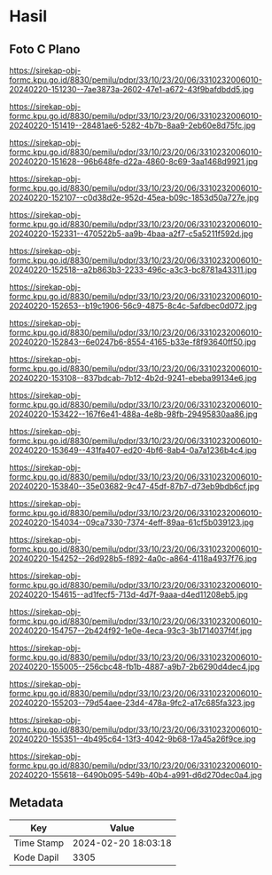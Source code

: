 # Hasil

## Foto C Plano

https://sirekap-obj-formc.kpu.go.id/8830/pemilu/pdpr/33/10/23/20/06/3310232006010-20240220-151230--7ae3873a-2602-47e1-a672-43f9bafdbdd5.jpg

https://sirekap-obj-formc.kpu.go.id/8830/pemilu/pdpr/33/10/23/20/06/3310232006010-20240220-151419--28481ae6-5282-4b7b-8aa9-2eb60e8d75fc.jpg

https://sirekap-obj-formc.kpu.go.id/8830/pemilu/pdpr/33/10/23/20/06/3310232006010-20240220-151628--96b648fe-d22a-4860-8c69-3aa1468d9921.jpg

https://sirekap-obj-formc.kpu.go.id/8830/pemilu/pdpr/33/10/23/20/06/3310232006010-20240220-152107--c0d38d2e-952d-45ea-b09c-1853d50a727e.jpg

https://sirekap-obj-formc.kpu.go.id/8830/pemilu/pdpr/33/10/23/20/06/3310232006010-20240220-152331--470522b5-aa9b-4baa-a2f7-c5a5211f592d.jpg

https://sirekap-obj-formc.kpu.go.id/8830/pemilu/pdpr/33/10/23/20/06/3310232006010-20240220-152518--a2b863b3-2233-496c-a3c3-bc8781a43311.jpg

https://sirekap-obj-formc.kpu.go.id/8830/pemilu/pdpr/33/10/23/20/06/3310232006010-20240220-152653--b19c1906-56c9-4875-8c4c-5afdbec0d072.jpg

https://sirekap-obj-formc.kpu.go.id/8830/pemilu/pdpr/33/10/23/20/06/3310232006010-20240220-152843--6e0247b6-8554-4165-b33e-f8f93640ff50.jpg

https://sirekap-obj-formc.kpu.go.id/8830/pemilu/pdpr/33/10/23/20/06/3310232006010-20240220-153108--837bdcab-7b12-4b2d-9241-ebeba99134e6.jpg

https://sirekap-obj-formc.kpu.go.id/8830/pemilu/pdpr/33/10/23/20/06/3310232006010-20240220-153422--167f6e41-488a-4e8b-98fb-29495830aa86.jpg

https://sirekap-obj-formc.kpu.go.id/8830/pemilu/pdpr/33/10/23/20/06/3310232006010-20240220-153649--431fa407-ed20-4bf6-8ab4-0a7a1236b4c4.jpg

https://sirekap-obj-formc.kpu.go.id/8830/pemilu/pdpr/33/10/23/20/06/3310232006010-20240220-153840--35e03682-9c47-45df-87b7-d73eb9bdb6cf.jpg

https://sirekap-obj-formc.kpu.go.id/8830/pemilu/pdpr/33/10/23/20/06/3310232006010-20240220-154034--09ca7330-7374-4eff-89aa-61cf5b039123.jpg

https://sirekap-obj-formc.kpu.go.id/8830/pemilu/pdpr/33/10/23/20/06/3310232006010-20240220-154252--26d928b5-f892-4a0c-a864-4118a4937f76.jpg

https://sirekap-obj-formc.kpu.go.id/8830/pemilu/pdpr/33/10/23/20/06/3310232006010-20240220-154615--ad1fecf5-713d-4d7f-9aaa-d4ed11208eb5.jpg

https://sirekap-obj-formc.kpu.go.id/8830/pemilu/pdpr/33/10/23/20/06/3310232006010-20240220-154757--2b424f92-1e0e-4eca-93c3-3b1714037f4f.jpg

https://sirekap-obj-formc.kpu.go.id/8830/pemilu/pdpr/33/10/23/20/06/3310232006010-20240220-155005--256cbc48-fb1b-4887-a9b7-2b6290d4dec4.jpg

https://sirekap-obj-formc.kpu.go.id/8830/pemilu/pdpr/33/10/23/20/06/3310232006010-20240220-155203--79d54aee-23d4-478a-9fc2-a17c685fa323.jpg

https://sirekap-obj-formc.kpu.go.id/8830/pemilu/pdpr/33/10/23/20/06/3310232006010-20240220-155351--4b495c64-13f3-4042-9b68-17a45a26f9ce.jpg

https://sirekap-obj-formc.kpu.go.id/8830/pemilu/pdpr/33/10/23/20/06/3310232006010-20240220-155618--6490b095-549b-40b4-a991-d6d270dec0a4.jpg


## Metadata

| Key        | Value               |
| ---------- | ------------------- |
| Time Stamp | 2024-02-20 18:03:18 |
| Kode Dapil | 3305                |



